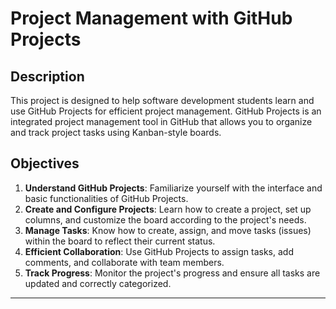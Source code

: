 # Project Management with GitHub Projects

## Description

This project is designed to help software development students learn and use GitHub Projects for efficient project management. GitHub Projects is an integrated project management tool in GitHub that allows you to organize and track project tasks using Kanban-style boards.

## Objectives

1. **Understand GitHub Projects**: Familiarize yourself with the interface and basic functionalities of GitHub Projects.
2. **Create and Configure Projects**: Learn how to create a project, set up columns, and customize the board according to the project's needs.
3. **Manage Tasks**: Know how to create, assign, and move tasks (issues) within the board to reflect their current status.
4. **Efficient Collaboration**: Use GitHub Projects to assign tasks, add comments, and collaborate with team members.
5. **Track Progress**: Monitor the project's progress and ensure all tasks are updated and correctly categorized.

---
